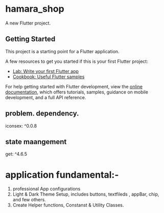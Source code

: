 # hamara_shop

A new Flutter project.

## Getting Started

This project is a starting point for a Flutter application.

A few resources to get you started if this is your first Flutter project:

- [Lab: Write your first Flutter app](https://docs.flutter.dev/get-started/codelab)
- [Cookbook: Useful Flutter samples](https://docs.flutter.dev/cookbook)

For help getting started with Flutter development, view the
[online documentation](https://docs.flutter.dev/), which offers tutorials,
samples, guidance on mobile development, and a full API reference.



## problem. dependency.
iconsex: ^0.0.8
## state maangement
get: ^4.6.5


# application fundamental:- 
1. professional App configurations
2. Light & Dark Theme Setup, includes buttons, textfileds , appBar, chip, and few others.
3. Create Helper functions, Constanst & Utility Classes.